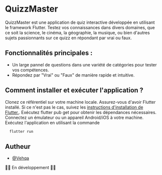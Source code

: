 # QuizzMaster

QuizzMaster est une application de quiz interactive développée en utilisant le framework Flutter. 
Testez vos connaissances dans divers domaines, que ce soit la science, le cinéma, la géographie, 
la musique, ou bien d'autres sujets passionnants sur ce quizz en répondant par vrai ou faux.

## Fonctionnalités principales :

- Un large pannel de questions dans une variété de catégories pour tester vos compétences.
- Répondez par "Vrai" ou "Faux" de manière rapide et intuitive.

## Comment installer et exécuter l'application ?

Clonez ce référentiel sur votre machine locale.
Assurez-vous d'avoir Flutter installé. Si ce n'est pas le cas, suivez les
[ instructions d'installation de Flutter.](https://docs.flutter.dev/get-started/install).
Exécutez flutter pub get pour obtenir les dépendances nécessaires.
Connectez un émulateur ou un appareil Android/iOS à votre machine.
Exécutez l'application en utilisant la commande
```bash
  flutter run
```

## Autheur

- [@Vehqa](https://www.github.com/Vehqa)

👷🏼 En développement 👷🏼
